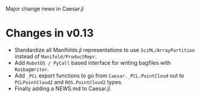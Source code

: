 Major change news in Caesar.jl

# Changes in v0.13

- Standardize all Manifolds.jl representations to use `SciML/ArrayPartition` instead of `Manifold/ProductRepr`.
- Add `RobotOS / PyCall` based interface for writing bagfiles with `RosbagWriter`.
- Add `_PCL` export functions to go from `Caesar._PCL.PointCloud` out to `PCLPointCloud2` and `ROS.PointCloud2` types.
- Finally adding a NEWS.md to Caesar.jl.
